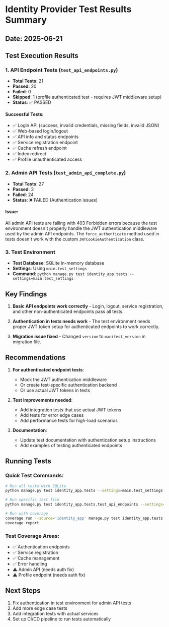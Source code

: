 # Identity Provider Test Results Summary

## Date: 2025-06-21

## Test Execution Results

### 1. API Endpoint Tests (`test_api_endpoints.py`)
- **Total Tests**: 21
- **Passed**: 20
- **Failed**: 0
- **Skipped**: 1 (profile authenticated test - requires JWT middleware setup)
- **Status**: ✅ PASSED

#### Successful Tests:
- ✅ Login API (success, invalid credentials, missing fields, invalid JSON)
- ✅ Web-based login/logout
- ✅ API info and status endpoints
- ✅ Service registration endpoint
- ✅ Cache refresh endpoint
- ✅ Index redirect
- ✅ Profile unauthenticated access

### 2. Admin API Tests (`test_admin_api_complete.py`)
- **Total Tests**: 27
- **Passed**: 3
- **Failed**: 24
- **Status**: ❌ FAILED (Authentication issues)

#### Issue:
All admin API tests are failing with 403 Forbidden errors because the test environment doesn't properly handle the JWT authentication middleware used by the admin API endpoints. The `force_authenticate` method used in tests doesn't work with the custom `JWTCookieAuthentication` class.

### 3. Test Environment

- **Test Database**: SQLite in-memory database
- **Settings**: Using `main.test_settings`
- **Command**: `python manage.py test identity_app.tests --settings=main.test_settings`

## Key Findings

1. **Basic API endpoints work correctly** - Login, logout, service registration, and other non-authenticated endpoints pass all tests.

2. **Authentication in tests needs work** - The test environment needs proper JWT token setup for authenticated endpoints to work correctly.

3. **Migration issue fixed** - Changed `version` to `manifest_version` in migration file.

## Recommendations

1. **For authenticated endpoint tests**: 
   - Mock the JWT authentication middleware
   - Or create test-specific authentication backend
   - Or use actual JWT tokens in tests

2. **Test improvements needed**:
   - Add integration tests that use actual JWT tokens
   - Add tests for error edge cases
   - Add performance tests for high-load scenarios

3. **Documentation**:
   - Update test documentation with authentication setup instructions
   - Add examples of testing authenticated endpoints

## Running Tests

### Quick Test Commands:
```bash
# Run all tests with SQLite
python manage.py test identity_app.tests --settings=main.test_settings

# Run specific test file
python manage.py test identity_app.tests.test_api_endpoints --settings=main.test_settings

# Run with coverage
coverage run --source='identity_app' manage.py test identity_app.tests --settings=main.test_settings
coverage report
```

### Test Coverage Areas:
- ✅ Authentication endpoints
- ✅ Service registration
- ✅ Cache management
- ✅ Error handling
- ⚠️ Admin API (needs auth fix)
- ⚠️ Profile endpoint (needs auth fix)

## Next Steps

1. Fix authentication in test environment for admin API tests
2. Add more edge case tests
3. Add integration tests with actual services
4. Set up CI/CD pipeline to run tests automatically